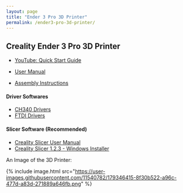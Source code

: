 ```yaml
---
layout: page
title: "Ender 3 Pro 3D Printer"
permalink: /ender3-pro-3d-printer/
---
```


## Creality Ender 3 Pro 3D Printer

- [YouTube: Quick Start Guide](https://www.youtube.com/watch?v=dQ0q9zLygTY)

- [User Manual](https://drive.google.com/file/d/1SKgXLjLc0qeswqc3E45QuLkysOHbg9We/view?usp=sharing)
- [Assembly Instructions](https://drive.google.com/file/d/1H3M_5f7Msq-hAAf9FUFu1GNTXgv2mDhf/view?usp=sharing)

#### Driver Softwares

- [CH340 Drivers](https://drive.google.com/file/d/1iFSPO6xY7kydClxHnUxBNDNLZK1M65ra/view?usp=sharing)
- [FTDI Drivers](https://drive.google.com/file/d/1i9TtzuXzURSPjl9nmVGS1p84icOSRpPa/view?usp=sharing)

#### Slicer Software (Recommended)

- [Creality Slicer User Manual](https://drive.google.com/file/d/1EJ1RIXVH_BMshgDmqN7lyUXIAxWLLCPw/view?usp=sharing)
- [Creality Slicer 1.2.3 - Windows Installer](https://drive.google.com/file/d/1ueYaXjXOjgdOgypczG-Fkuy8NK4w5SaL/view?usp=sharing)


An Image of the 3D Printer:

{% include image.html src="https://user-images.githubusercontent.com/11540782/179346415-8f30b522-a96c-477d-a83d-271889a646fb.png" %}
